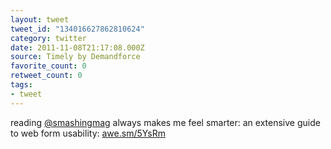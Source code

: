 ```yaml
---
layout: tweet
tweet_id: "134016627862810624"
category: twitter
date: 2011-11-08T21:17:08.000Z
source: Timely by Demandforce
favorite_count: 0
retweet_count: 0
tags:
- tweet
---
```


reading [@smashingmag](https://twitter.com/@smashingmag) always makes me feel smarter: an extensive guide to web form usability: [awe.sm/5YsRm](http://awe.sm/5YsRm)
